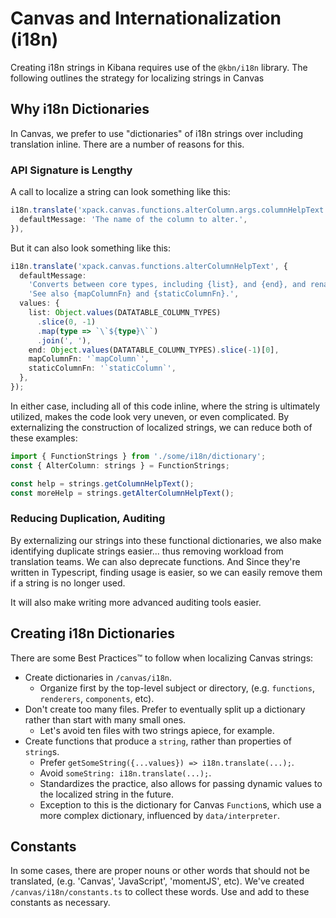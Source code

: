 # Canvas and Internationalization (i18n)

Creating i18n strings in Kibana requires use of the `@kbn/i18n` library. The following outlines the strategy for localizing strings in Canvas

## Why i18n Dictionaries

In Canvas, we prefer to use "dictionaries" of i18n strings over including translation inline. There are a number of reasons for this.

### API Signature is Lengthy

A call to localize a string can look something like this:

```ts
i18n.translate('xpack.canvas.functions.alterColumn.args.columnHelpText', {
  defaultMessage: 'The name of the column to alter.',
}),
```

But it can also look something like this:

```ts
i18n.translate('xpack.canvas.functions.alterColumnHelpText', {
  defaultMessage:
    'Converts between core types, including {list}, and {end}, and rename columns. ' +
    'See also {mapColumnFn} and {staticColumnFn}.',
  values: {
    list: Object.values(DATATABLE_COLUMN_TYPES)
      .slice(0, -1)
      .map(type => `\`${type}\``)
      .join(', '),
    end: Object.values(DATATABLE_COLUMN_TYPES).slice(-1)[0],
    mapColumnFn: '`mapColumn`',
    staticColumnFn: '`staticColumn`',
  },
});
```

In either case, including all of this code inline, where the string is ultimately utilized, makes the code look very uneven, or even complicated. By externalizing the construction of localized strings, we can reduce both of these examples:

```ts
import { FunctionStrings } from './some/i18n/dictionary';
const { AlterColumn: strings } = FunctionStrings;

const help = strings.getColumnHelpText();
const moreHelp = strings.getAlterColumnHelpText();
```

### Reducing Duplication, Auditing

By externalizing our strings into these functional dictionaries, we also make identifying duplicate strings easier... thus removing workload from translation teams. We can also deprecate functions. And Since they're written in Typescript, finding usage is easier, so we can easily remove them if a string is no longer used.

It will also make writing more advanced auditing tools easier.

## Creating i18n Dictionaries

There are some Best Practices™️ to follow when localizing Canvas strings:

- Create dictionaries in `/canvas/i18n`.
  - Organize first by the top-level subject or directory, (e.g. `functions`, `renderers`, `components`, etc).
- Don't create too many files. Prefer to eventually split up a dictionary rather than start with many small ones.
  - Let's avoid ten files with two strings apiece, for example.
- Create functions that produce a `string`, rather than properties of `string`s.
  - Prefer `getSomeString({...values}) => i18n.translate(...);`.
  - Avoid `someString: i18n.translate(...);`.
  - Standardizes the practice, also allows for passing dynamic values to the localized string in the future.
  - Exception to this is the dictionary for Canvas `Function`s, which use a more complex dictionary, influenced by `data/interpreter`.

## Constants

In some cases, there are proper nouns or other words that should not be translated, (e.g. 'Canvas', 'JavaScript', 'momentJS', etc). We've created `/canvas/i18n/constants.ts` to collect these words. Use and add to these constants as necessary.
